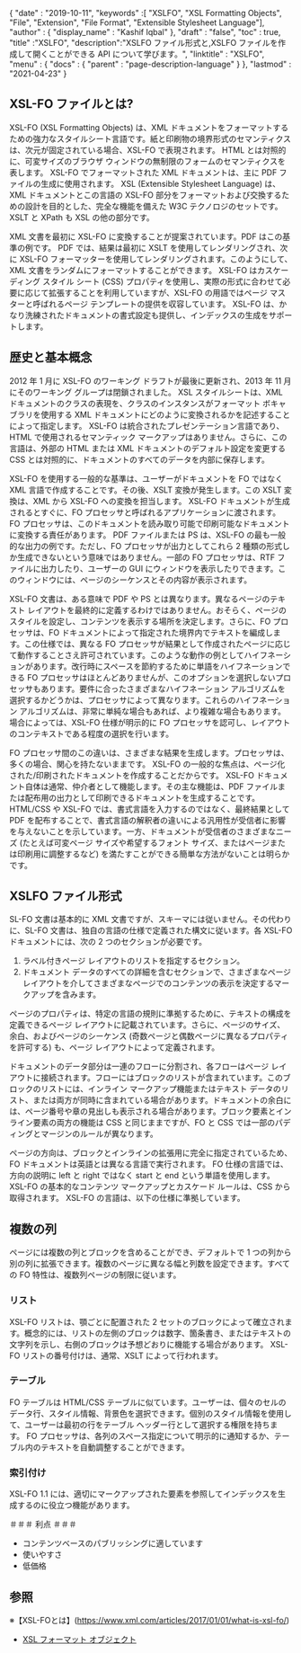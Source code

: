 {
  "date" : "2019-10-11",
  "keywords" :[ "XSLFO", "XSL Formatting Objects", "File", "Extension", "File Format", "Extensible Stylesheet Language"],
  "author" : {
    "display_name" : "Kashif Iqbal"
},
  "draft" : "false",
  "toc" : true,
  "title" :"XSLFO",
  "description":"XSLFO ファイル形式と,XSLFO ファイルを作成して開くことができる API について学びます。",
  "linktitle" : "XSLFO",
  "menu" : {
    "docs" : {
      "parent" : "page-description-language"
}
},
  "lastmod" : "2021-04-23"
}

## XSL-FO ファイルとは? ##

XSL-FO (XSL Formatting Objects) は、XML ドキュメントをフォーマットするための強力なスタイルシート言語です。紙と印刷物の境界形式のセマンティクスは、次元が固定されている場合、XSL-FO で表現されます。 HTML とは対照的に、可変サイズのブラウザ ウィンドウの無制限のフォームのセマンティクスを表します。 XSL-FO でフォーマットされた XML ドキュメントは、主に PDF ファイルの生成に使用されます。 XSL (Extensible Stylesheet Language) は、XML ドキュメントとこの言語の XSL-FO 部分をフォーマットおよび交換するための設計を目的とした、完全な機能を備えた W3C テクノロジのセットです。 XSLT と XPath も XSL の他の部分です。

XML 文書を最初に XSL-FO に変換することが提案されています。PDF はこの基準の例です。 PDF では、結果は最初に XSLT を使用してレンダリングされ、次に XSL-FO フォーマッターを使用してレンダリングされます。このようにして、XML 文書をランダムにフォーマットすることができます。 XSL-FO はカスケーディング スタイル シート (CSS) プロパティを使用し、実際の形式に合わせて必要に応じて拡張することを利用していますが、XSL-FO の用語ではページ マスターと呼ばれるページ テンプレートの提供を収容しています。 XSL-FO は、かなり洗練されたドキュメントの書式設定も提供し、インデックスの生成をサポートします。

## 歴史と基本概念 ##

2012 年 1 月に XSL-FO のワーキング ドラフトが最後に更新され、2013 年 11 月にそのワーキング グループは閉鎖されました。 XSL スタイルシートは、XML ドキュメントのクラスの表現を、クラスのインスタンスがフォーマット ボキャブラリを使用する XML ドキュメントにどのように変換されるかを記述することによって指定します。 XSL-FO は統合されたプレゼンテーション言語であり、HTML で使用されるセマンティック マークアップはありません。さらに、この言語は、外部の HTML または XML ドキュメントのデフォルト設定を変更する CSS とは対照的に、ドキュメントのすべてのデータを内部に保存します。

XSL-FO を使用する一般的な基準は、ユーザーがドキュメントを FO ではなく XML 言語で作成することです。その後、XSLT 変換が発生します。この XSLT 変換は、XML から XSL-FO への変換を担当します。 XSL-FO ドキュメントが生成されるとすぐに、FO プロセッサと呼ばれるアプリケーションに渡されます。 FO プロセッサは、このドキュメントを読み取り可能で印刷可能なドキュメントに変換する責任があります。 PDF ファイルまたは PS は、XSL-FO の最も一般的な出力の例です。ただし、FO プロセッサが出力としてこれら 2 種類の形式しか生成できないという意味ではありません。一部の FO プロセッサは、RTF ファイルに出力したり、ユーザーの GUI にウィンドウを表示したりできます。このウィンドウには、ページのシーケンスとその内容が表示されます。

XSL-FO 文書は、ある意味で PDF や PS とは異なります。異なるページのテキスト レイアウトを最終的に定義するわけではありません。おそらく、ページのスタイルを設定し、コンテンツを表示する場所を決定します。さらに、FO プロセッサは、FO ドキュメントによって指定された境界内でテキストを編成します。この仕様では、異なる FO プロセッサが結果として作成されたページに応じて動作することさえ許可されています。このような動作の例としてハイフネーションがあります。改行時にスペースを節約するために単語をハイフネーションできる FO プロセッサはほとんどありませんが、このオプションを選択しないプロセッサもあります。要件に合ったさまざまなハイフネーション アルゴリズムを選択するかどうかは、プロセッサによって異なります。これらのハイフネーション アルゴリズムは、非常に単純な場合もあれば、より複雑な場合もあります。場合によっては、XSL-FO 仕様が明示的に FO プロセッサを認可し、レイアウトのコンテキストである程度の選択を行います。

FO プロセッサ間のこの違いは、さまざまな結果を生成します。プロセッサは、多くの場合、関心を持たないままです。 XSL-FO の一般的な焦点は、ページ化された/印刷されたドキュメントを作成することだからです。 XSL-FO ドキュメント自体は通常、仲介者として機能します。その主な機能は、PDF ファイルまたは配布用の出力として印刷できるドキュメントを生成することです。 HTML/CSS や XSL-FO では、書式言語を入力するのではなく、最終結果として PDF を配布することで、書式言語の解釈者の違いによる汎用性が受信者に影響を与えないことを示しています。一方、ドキュメントが受信者のさまざまなニーズ (たとえば可変ページ サイズや希望するフォント サイズ、またはページまたは印刷用に調整するなど) を満たすことができる簡単な方法がないことは明らかです。

## XSLFO ファイル形式 ##

SL-FO 文書は基本的に XML 文書ですが、スキーマには従いません。その代わりに、SL-FO 文書は、独自の言語の仕様で定義された構文に従います。各 XSL-FO ドキュメントには、次の 2 つのセクションが必要です。

1. ラベル付きページ レイアウトのリストを指定するセクション。
1. ドキュメント データのすべての詳細を含むセクションで、さまざまなページ レイアウトを介してさまざまなページでのコンテンツの表示を決定するマークアップを含みます。

ページのプロパティは、特定の言語の規則に準拠するために、テキストの構成を定義できるページ レイアウトに記載されています。さらに、ページのサイズ、余白、およびページのシーケンス (奇数ページと偶数ページに異なるプロパティを許可する) も、ページ レイアウトによって定義されます。

ドキュメントのデータ部分は一連のフローに分割され、各フローはページ レイアウトに接続されます。フローにはブロックのリストが含まれています。このブロックのリストには、インライン マークアップ機能またはテキスト データのリスト、または両方が同時に含まれている場合があります。ドキュメントの余白には、ページ番号や章の見出しも表示される場合があります。ブロック要素とインライン要素の両方の機能は CSS と同じままですが、FO と CSS では一部のパディングとマージンのルールが異なります。

ページの方向は、ブロックとインラインの拡張用に完全に指定されているため、FO ドキュメントは英語とは異なる言語で実行されます。 FO 仕様の言語では、方向の説明に left と right ではなく start と end という単語を使用します。 XSL-FO の基本的なコンテンツ マークアップとカスケード ルールは、CSS から取得されます。 XSL-FO の言語は、以下の仕様に準拠しています。

## 複数の列 ##

ページには複数の列とブロックを含めることができ、デフォルトで 1 つの列から別の列に拡張できます。複数のページに異なる幅と列数を設定できます。すべての FO 特性は、複数列ページの制限に従います。

### リスト ###

XSL-FO リストは、顎ごとに配置された 2 セットのブロックによって確立されます。概念的には、リストの左側のブロックは数字、箇条書き、またはテキストの文字列を示し、右側のブロックは予想どおりに機能する場合があります。 XSL-FO リストの番号付けは、通常、XSLT によって行われます。

### テーブル ###

FO テーブルは HTML/CSS テーブルに似ています。ユーザーは、個々のセルのデータ行、スタイル情報、背景色を選択できます。個別のスタイル情報を使用して、ユーザーは最初の行をテーブル ヘッダー行として選択する権限を持ちます。 FO プロセッサは、各列のスペース指定について明示的に通知するか、テーブル内のテキストを自動調整することができます。

### 索引付け ###

XSL-FO 1.1 には、適切にマークアップされた要素を参照してインデックスを生成するのに役立つ機能があります。

＃＃＃ 利点 ＃＃＃

* コンテンツベースのパブリッシングに適しています
* 使いやすさ
* 低価格

## 参照 ##

※【XSL-FOとは】(https://www.xml.com/articles/2017/01/01/what-is-xsl-fo/)
* [XSL フォーマット オブジェクト](https://en.wikipedia.org/wiki/XSL_Formatting_Objects)

